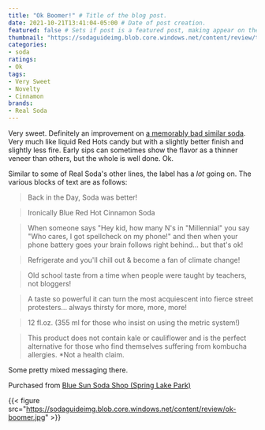 ```yaml
---
title: "Ok Boomer!" # Title of the blog post.
date: 2021-10-21T13:41:04-05:00 # Date of post creation.
featured: false # Sets if post is a featured post, making appear on the home page side bar.
thumbnail: "https://sodaguideimg.blob.core.windows.net/content/review/thumbs/ok-boomer.jpg" # Sets thumbnail image appearing inside card on homepage.
categories:
- soda
ratings:
- Ok
tags:
- Very Sweet
- Novelty
- Cinnamon
brands:
- Real Soda
---
```


Very sweet. Definitely an improvement on [a memorably bad similar soda](https://www.soda.guide/review/boots-red-hot/). Very much like liquid Red Hots candy but with a slightly better finish and slightly less fire. Early sips can sometimes show the flavor as a thinner veneer than others, but the whole is well done. Ok.

Similar to some of Real Soda's other lines, the label has a _lot_ going on. The various blocks of text are as follows:

> Back in the Day, Soda was better!

> Ironically Blue Red Hot Cinnamon Soda

> When someone says "Hey kid, how many N's in "Millennial" you say "Who cares, I got spellcheck on my phone!" and then when your phone battery goes your brain follows right behind... but that's ok!

> Refrigerate and you'll chill out & become a fan of climate change!

> Old school taste from a time when people were taught by teachers, not bloggers!

> A taste so powerful it can turn the most acquiescent into fierce street protesters... always thirsty for more, more, more!

> 12 fl.oz. (355 ml for those who insist on using the metric system!)

> This product does not contain kale or cauliflower and is the perfect alternative for those who find themselves suffering from kombucha allergies. *Not a health claim.

Some pretty mixed messaging there.

Purchased from [Blue Sun Soda Shop (Spring Lake Park)](https://bluesunsodashop.com/)

{{< figure src="https://sodaguideimg.blob.core.windows.net/content/review/ok-boomer.jpg" >}}